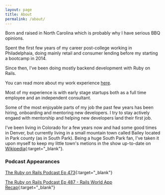```yaml
---
layout: page
title: About
permalink: /about/
---
```

Born and raised in North Carolina which is probably why I have serious BBQ opinions.

Spent the first few years of my career post-college working in Philadelphaia, doing mainly retail and consumer lending before my starting a bootcamp in 2014.

Since then, I’ve been doing mostly backend development with Ruby on Rails.

You can read more about my work experience [here](/work).

Most of my experience is with early stage startups both as a full time employee and an independent consultant.

Some of the most enjoyable parts of my job the past few years has been hiring, onboarding and mentoring new developers.  I try to stay actively engaed with mentorship and helping new developers land their first job.

I’ve been living in Colorado for a few years now and had some good times in Denver, but currently living in a small mountain town called Bailey located in Park county (as in South Park). Being a huge South Park fan, I've taken it upon myself to keep my little town's metions in the show up-to-date on [Wikipedia](https://en.wikipedia.org/wiki/Bailey,_Colorado#In_popular_culture){:target="_blank"}.

### Podcast Appearances
[The Ruby on Rails Podcast Ep 473](https://www.therubyonrailspodcast.com/473){:target="_blank"}

[The Ruby on Rails Podcast Ep 487 - Rails World App Recap](https://www.therubyonrailspodcast.com/487){:target="_blank"}

<!-- In my free time I like to fly fish, work on perfecting my Carolina Style BBQ and and hunt hard to find whiskey. -->

<!-- If you want to know anything else, just ask! -->
